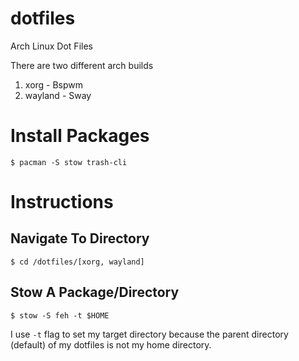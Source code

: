 # dotfiles
Arch Linux Dot Files

There are two different arch builds
1. xorg - Bspwm
2. wayland - Sway

# Install Packages

```
$ pacman -S stow trash-cli
```

# Instructions

## Navigate To Directory

```
$ cd /dotfiles/[xorg, wayland]
```

## Stow A Package/Directory

```
$ stow -S feh -t $HOME
```

I use `-t` flag to set my target directory because the parent directory (default) of my dotfiles is not my home directory.
